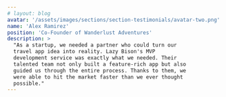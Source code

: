 ```yaml
---
# layout: blog
avatar: '/assets/images/sections/section-testimonials/avatar-two.png'
name: 'Alex Ramirez'
position: 'Co-Founder of Wanderlust Adventures'
description: >
  "As a startup, we needed a partner who could turn our 
  travel app idea into reality. Lazy Bison's MVP 
  development service was exactly what we needed. Their 
  talented team not only built a feature-rich app but also 
  guided us through the entire process. Thanks to them, we 
  were able to hit the market faster than we ever thought 
  possible."
---
```

